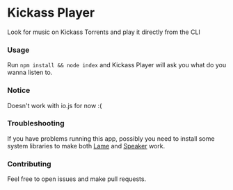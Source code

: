 Kickass Player
==============

Look for music on Kickass Torrents and play it directly from the CLI

### Usage
Run `npm install && node index` and Kickass Player will ask you what do you wanna listen to.

### Notice
Doesn't work with io.js for now :(

### Troubleshooting
If you have problems running this app, possibly you need to install some system libraries to make both [Lame](https://github.com/TooTallNate/node-lame) and [Speaker](https://github.com/TooTallNate/node-speaker) work.

### Contributing
Feel free to open issues and make pull requests.
